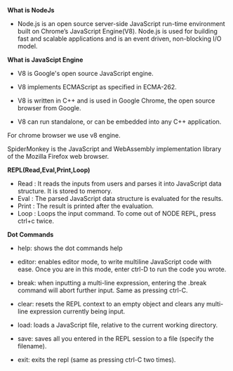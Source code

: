 **What is NodeJs**

* Node.js is an open source server-side JavaScript run-time environment built on Chrome’s JavaScript Engine(V8). Node.js is used for building fast and scalable applications and is an event driven, non-blocking I/O model.

**What is JavaScipt Engine**

* V8 is Google's open source JavaScript engine.

* V8 implements ECMAScript as specified in ECMA-262.

* V8 is written in C++ and is used in Google Chrome, the open source browser from Google.

* V8 can run standalone, or can be embedded into any C++ application.

For chrome browser we use v8 engine.

SpiderMonkey is the JavaScript and WebAssembly implementation library of the Mozilla Firefox web browser.


**REPL(Read,Eval,Print,Loop)**

* Read : It reads the inputs from users and parses it into JavaScript data structure. It is stored to memory.
* Eval : The parsed JavaScript data structure is evaluated for the results.
* Print : The result is printed after the evaluation.
* Loop : Loops the input command. To come out of NODE REPL, press ctrl+c twice.


**Dot Commands**

* help: shows the dot commands help
 	
* editor: enables editor mode, to write multiline JavaScript code with ease. Once you are in this mode, enter ctrl-D to run the code you wrote.

* break: when inputting a multi-line expression, entering the .break command will abort further input. Same as pressing ctrl-C.

* clear: resets the REPL context to an empty object and clears any multi-line expression currently being input.
	
* load: loads a JavaScript file, relative to the current working directory.

* save: saves all you entered in the REPL session to a file (specify the filename).

* exit: exits the repl (same as pressing ctrl-C two times).

